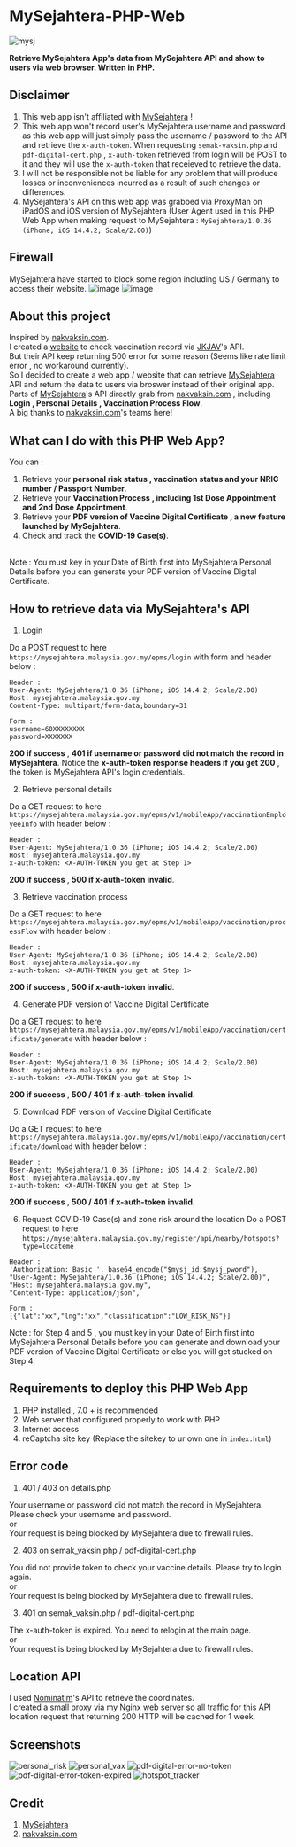 # MySejahtera-PHP-Web
![mysj](https://www.mkn.gov.my/web/wp-content/uploads/sites/3/2020/03/logoMySejahtera_FINAL_ou.png)

**Retrieve MySejahtera App's data from MySejahtera API and show to users via web browser. Written in PHP.**

## Disclaimer
1. This web app isn't affiliated with [MySejahtera](https://mysejahtera.malaysia.gov.my) !
2. This web app won't record user's MySejahtera username and password as this web app will just simply pass the username / password to the API and retrieve the ```x-auth-token```. When requesting ```semak-vaksin.php``` and ```pdf-digital-cert.php``` , ```x-auth-token``` retrieved from login will be POST to it and they will use the ```x-auth-token``` that receieved to retrieve the data.
3. I will not be responsible not be liable for any problem that will produce losses or inconveniences incurred as a result of such changes or differences.
4. MySejahtera's API on this web app was grabbed via ProxyMan on iPadOS and iOS version of MySejahtera (User Agent used in this PHP Web App when making request to MySejahtera : ```MySejahtera/1.0.36 (iPhone; iOS 14.4.2; Scale/2.00)```)

## Firewall
MySejahtera have started to block some region including US / Germany to access their website. 
![image](https://user-images.githubusercontent.com/58818070/139167924-4804605b-027b-4418-aef2-fd369777f8e0.png)
![image](https://user-images.githubusercontent.com/58818070/139167979-4c5358ad-accd-4542-b9b4-6bf65bba639c.png) 





## About this project
Inspired by [nakvaksin.com](https://github.com/nubpro/nakvaksin). 
</br>
I created a [website](https://www.samsam123.tk/vaksinmy) to check vaccination record via [JKJAV](https://vaksincovid.gov.my)'s API. 
</br>
But their API keep returning 500 error for some reason (Seems like rate limit error , no workaround currently). 
</br>
So I decided to create a web app / website that can retrieve [MySejahtera](https://mysejahtera.malaysia.gov.my) API and return the data to users via broswer instead of their original app. 
</br>
Parts of [MySejahtera](https://mysejahtera.malaysia.gov.my)'s API directly grab from [nakvaksin.com](https://github.com/nubpro/nakvaksin) , including **Login , Personal Details , Vaccination Process Flow**. 
</br>
A big thanks to [nakvaksin.com](https://github.com/nubpro/nakvaksin)'s teams here!

## What can I do with this PHP Web App?
You can :
1. Retrieve your **personal risk status , vaccination status and your NRIC number / Passport Number**.
2. Retrieve your **Vaccination Process , including 1st Dose Appointment and 2nd Dose Appointment**.
3. Retrieve your **PDF version of Vaccine Digital Certificate , a new feature launched by MySejahtera**.
4. Check and track the **COVID-19 Case(s)**.

</br>
Note : You must key in your Date of Birth first into MySejahtera Personal Details before you can generate your PDF version of Vaccine Digital Certificate.

## How to retrieve data via MySejahtera's API
1. Login

Do a POST request to here ```https://mysejahtera.malaysia.gov.my/epms/login``` with form and header below :
```
Header :
User-Agent: MySejahtera/1.0.36 (iPhone; iOS 14.4.2; Scale/2.00)
Host: mysejahtera.malaysia.gov.my
Content-Type: multipart/form-data;boundary=31

Form : 
username=60XXXXXXXX
password=XXXXXXX
``` 
**200 if success** , **401 if username or password did not match the record in MySejahtera**.
Notice the **x-auth-token response headers if you get 200** , the token is MySejahtera API's login credentials.

2. Retrieve personal details 

Do a GET request to here ```https://mysejahtera.malaysia.gov.my/epms/v1/mobileApp/vaccinationEmployeeInfo``` with header below :
```
Header :
User-Agent: MySejahtera/1.0.36 (iPhone; iOS 14.4.2; Scale/2.00)
Host: mysejahtera.malaysia.gov.my
x-auth-token: <X-AUTH-TOKEN you get at Step 1>

```
**200 if success** , **500 if x-auth-token invalid**.

3. Retrieve vaccination process

Do a GET request to here ```https://mysejahtera.malaysia.gov.my/epms/v1/mobileApp/vaccination/processFlow``` with header below : 
```
Header :
User-Agent: MySejahtera/1.0.36 (iPhone; iOS 14.4.2; Scale/2.00)
Host: mysejahtera.malaysia.gov.my
x-auth-token: <X-AUTH-TOKEN you get at Step 1>

```
**200 if success** , **500 if x-auth-token invalid**.

4. Generate PDF version of Vaccine Digital Certificate

Do a GET request to here ```https://mysejahtera.malaysia.gov.my/epms/v1/mobileApp/vaccination/certificate/generate``` with header below : 
```
Header :
User-Agent: MySejahtera/1.0.36 (iPhone; iOS 14.4.2; Scale/2.00)
Host: mysejahtera.malaysia.gov.my
x-auth-token: <X-AUTH-TOKEN you get at Step 1>

```
**200 if success** , **500 / 401 if x-auth-token invalid**.

5. Download PDF version of Vaccine Digital Certificate

Do a GET request to here ```https://mysejahtera.malaysia.gov.my/epms/v1/mobileApp/vaccination/certificate/download``` with header below : 
```
Header :
User-Agent: MySejahtera/1.0.36 (iPhone; iOS 14.4.2; Scale/2.00)
Host: mysejahtera.malaysia.gov.my
x-auth-token: <X-AUTH-TOKEN you get at Step 1>

```
**200 if success** , **500 / 401 if x-auth-token invalid**.

6. Request COVID-19 Case(s) and zone risk around the location
Do a POST request to here ```https://mysejahtera.malaysia.gov.my/register/api/nearby/hotspots?type=locateme```
```
Header :
'Authorization: Basic '. base64_encode("$mysj_id:$mysj_pword"),
"User-Agent: MySejahtera/1.0.36 (iPhone; iOS 14.4.2; Scale/2.00)",
"Host: mysejahtera.malaysia.gov.my",
"Content-Type: application/json",

Form : 
[{"lat":"xx","lng":"xx","classification":"LOW_RISK_NS"}]
```

Note : for Step 4 and 5 , you must key in your Date of Birth first into MySejahtera Personal Details before you can generate and download your PDF version of Vaccine Digital Certificate or else you will get stucked on Step 4.

## Requirements to deploy this PHP Web App
1. PHP installed , 7.0 + is recommended
2. Web server that configured properly to work with PHP
3. Internet access
4. reCaptcha site key (Replace the sitekey to ur own one in ```index.html```)

## Error code

1. 401 / 403 on details.php

Your username or password did not match the record in MySejahtera. Please check your username and password.</br>or</br>
Your request is being blocked by MySejahtera due to firewall rules.

2. 403 on semak_vaksin.php / pdf-digital-cert.php

You did not provide token to check your vaccine details. Please try to login again.</br>or</br>
Your request is being blocked by MySejahtera due to firewall rules.

3. 401 on semak_vaksin.php / pdf-digital-cert.php

The x-auth-token is expired. You need to relogin at the main page.</br>or</br>
Your request is being blocked by MySejahtera due to firewall rules.

## Location API 
I used [Nominatim](https://nominatim.org/)'s API to retrieve the coordinates. </br>
I created a small proxy via my Nginx web server so all traffic for this API location request that returning 200 HTTP will be cached for 1 week. 

## Screenshots
![personal_risk](https://user-images.githubusercontent.com/58818070/138039865-833547d4-d8fc-4c8d-a48e-ef7828da2af3.png)
![personal_vax](https://user-images.githubusercontent.com/58818070/138040113-805ea178-4378-48ef-b576-84d86b67502f.png)
![pdf-digital-error-no-token](https://user-images.githubusercontent.com/58818070/138040786-134f7274-5f88-4cfa-a925-5e717f63b455.png)
![pdf-digital-error-token-expired](https://user-images.githubusercontent.com/58818070/138041564-2334c332-efee-4c78-88ad-21d626d5f200.png)
![hotspot_tracker](https://user-images.githubusercontent.com/58818070/139540491-45617fca-2a00-4aeb-b98e-d6b8c8904728.png)


## Credit
1. [MySejahtera](https://mysejahtera.malaysia.gov.my)
2. [nakvaksin.com](https://github.com/nubpro/nakvaksin)

